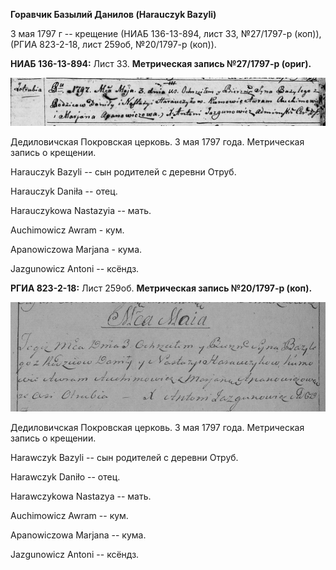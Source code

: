 **Горавчик Базылий Данилов (Harauczyk Bazyli)**

3 мая 1797 г -- крещение (НИАБ 136-13-894, лист 33, №27/1797-р (коп)),
(РГИА 823-2-18, лист 259об, №20/1797-р (коп)).

**НИАБ 136-13-894:** Лист 33. **Метрическая запись №27/1797-р (ориг).**

![](./media/6a97efdaab391f024bcdde1c7065f196a9941285.png)

Дедиловичская Покровская церковь. 3 мая 1797 года. Метрическая запись о
крещении.

Harauczyk Bazyli -- сын родителей с деревни Отруб.

Harauczyk Daniła -- отец.

Harauczykowa Nastazyia -- мать.

Auchimowicz Awram - кум.

Apanowiczowa Marjana - кума.

Jazgunowicz Antoni -- ксёндз.

**РГИА 823-2-18:** Лист 259об. **Метрическая запись №20/1797-р (коп).**

![](./media/0751ea466eb01b4007024b2a0a09ab351bd4940f.png)

Дедиловичская Покровская церковь. 3 мая 1797 года. Метрическая запись о
крещении.

Harawczyk Bazyli -- сын родителей с деревни Отруб.

Harawczyk Daniło -- отец.

Harawczykowa Nastazya -- мать.

Auchimowicz Awram -- кум.

Apanowiczowa Marjana -- кума.

Jazgunowicz Antoni -- ксёндз.
